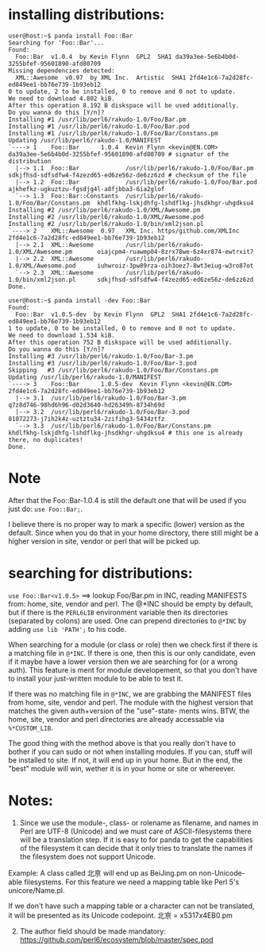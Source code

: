 # installing distributions:

```
user@host:~$ panda install Foo::Bar
Searching for 'Foo::Bar'...
Found:
  Foo::Bar  v1.0.4  by Kevin Flynn  GPL2  SHA1 da39a3ee-5e6b4b0d-3255bfef-95601890-afd80709
Missing dependencies detected:
  XML::Awesome  v0.97  by XML Inc.  Artistic  SHA1 2fd4e1c6-7a2d28fc-ed849ee1-bb76e739-1b93eb12
0 to update, 2 to be installed, 0 to remove and 0 not to update.
We need to download 4.802 kiB.
After this operation 8.192 B diskspace will be used additionally.
Do you wanna do this [Y/n]?
Installing #1 /usr/lib/perl6/rakudo-1.0/Foo/Bar.pm
Installing #1 /usr/lib/perl6/rakudo-1.0/Foo/Bar.pod
Installing #1 /usr/lib/perl6/rakudo-1.0/Foo/Bar/Constans.pm
Updating /usr/lib/perl6/rakudo-1.0/MANIFEST
`----> 1    Foo::Bar      1.0.4  Kevin Flynn <kevin@EN.COM>                     da39a3ee-5e6b4b0d-3255bfef-95601890-afd80709 # signatur of the distribution
  |--> 1.1  Foo::Bar             /usr/lib/perl6/rakudo-1.0/Foo/Bar.pm           sdkjfhsd-sdfsdfw4-f4zezd65-ed6ze56z-de6zz6zd # checksum of the file
  |--> 1.2  Foo::Bar             /usr/lib/perl6/rakudo-1.0/Foo/Bar.pod          ajkhefkz-ugkuztzu-fgsdjg4l-a8fjbba3-6ia2glof
  `--> 1.3  Foo::Bar::Constants  /usr/lib/perl6/rakudo-1.0/Foo/Bar/Constans.pm  khdlfkhg-lskjdhfg-lshdflkg-jhsdkhgr-uhgdksu4
Installing #2 /usr/lib/perl6/rakudo-1.0/XML/Awesome.pm
Installing #2 /usr/lib/perl6/rakudo-1.0/XML/Awesome.pod
Installing #2 /usr/lib/perl6/rakudo-1.0/bin/xml2json.pl
`----> 2    XML::Awesome  0.97   XML Inc. https/github.com/XMLInc               2fd4e1c6-7a2d28fc-ed849ee1-bb76e739-1b93eb12
  |--> 2.1  XML::Awesome         /usr/lib/perl6/rakudo-1.0/XML/Awesome.pm       oiajcpm4-ruawmp04-8zrx78we-6z4xr874-ewtrxit7
  |--> 2.2  XML::Awesome         /usr/lib/perl6/rakudo-1.0/XML/Awesome.pod      iuhwroiz-3pw89rza-oih3oez7-8wt3eiug-w3ro87ot
  `--> 2.3  XML::Awesome         /usr/lib/perl6/rakudo-1.0/bin/xml2json.pl      sdkjfhsd-sdfsdfw4-f4zezd65-ed6ze56z-de6zz6zd
Done.
```

```
user@host:~$ panda install -dev Foo::Bar
Found:
  Foo::Bar  v1.0.5-dev  by Kevin Flynn  GPL2  SHA1 2fd4e1c6-7a2d28fc-ed849ee1-bb76e739-1b93eb12
1 to update, 0 to be installed, 0 to remove and 0 not to update.
We need to download 1.534 kiB.
After this operation 752 B diskspace will be used additionally.
Do you wanna do this [Y/n]?
Installing #3 /usr/lib/perl6/rakudo-1.0/Foo/Bar-3.pm
Installing #3 /usr/lib/perl6/rakudo-1.0/Foo/Bar-3.pod
Skipping   #3 /usr/lib/perl6/rakudo-1.0/Foo/Bar/Constans.pm
Updating /usr/lib/perl6/rakudo-1.0/MANIFEST
`----> 3    Foo::Bar      1.0.5-dev  Kevin Flynn <kevin@EN.COM>    2fd4e1c6-7a2d28fc-ed849ee1-bb76e739-1b93eb12
  |--> 3.1  /usr/lib/perl6/rakudo-1.0/Foo/Bar-3.pm                 q7z8d746-98hd6h96-d02d3640-hd26349h-8734h69d
  |--> 3.2  /usr/lib/perl6/rakudo-1.0/Foo/Bar-3.pod                81072273-j7ih2k4z-uztztu34-2zifihg3-5434ztfz
  `--> 3.3  /usr/lib/perl6/rakudo-1.0/Foo/Bar/Constans.pm          khdlfkhg-lskjdhfg-lshdflkg-jhsdkhgr-uhgdksu4 # this one is already there, no duplicates!
Done.
```

# Note
After that the Foo::Bar-1.0.4 is still the default one that will be used if you just do: `use Foo::Bar;`.

I believe there is no proper way to mark a specific (lower) version as the default. Since when you do that
in your home directory, there still might be a higher version in site, vendor or perl that will be picked up.

# searching for distributions:
`use Foo::Bar<v1.0.5>` ==> lookup Foo/Bar.pm in INC, reading MANIFESTS from: home, site, vendor and perl.
The @*INC should be empty by default, but if there is the `PERL6LIB` environment variable then its
directories (separated by colons) are used. One can prepend directories to `@*INC` by adding
`use lib 'PATH';` to his code.

When searching for a module (or class or role) then we check first if there is a matching file in
`@*INC`. If there is one, then this is our only candidate, even if it maybe have a lower version then
we are searching for (or a wrong auth). This feature is ment for module developement, so that you
don't have to install your just-written module to be able to test it.

If there was no matching file in `@*INC`, we are grabbing the MANIFEST files from home, site, vendor
and perl. The module with the highest version that matches the given auth+version of the "use"-state-
ments wins.
BTW, the home, site, vendor and perl directories are already accessable via `%*CUSTOM_LIB`.

The good thing with the method above is that you really don't have to bother if you can sudo or not
when installing modules. If you can, stuff will be installed to site. If not, it will end up in your
home. But in the end, the "best" module will win, wether it is in your home or site or whereever.

# Notes:
1) Since we use the module-, class- or rolename as filename, and names in Perl are UTF-8 (Unicode)
and we must care of ASCII-filesystems there will be a translation step. If it is easy to for panda
to get the capabilities of the filesystem it can decide that it only tries to translate the names
if the filesystem does not support Unicode.

Example: A class called 北亰 will end up as BeiJing.pm on non-Unicode-able filesystems. For this
feature we need a mapping table like Perl 5's unicore/Name.pl.

If we don't have such a mapping table or a character can not be translated, it will be presented as
its Unicode codepoint. 北亰 = x5317x4EB0.pm

2) The author field should be made mandatory: https://github.com/perl6/ecosystem/blob/master/spec.pod
